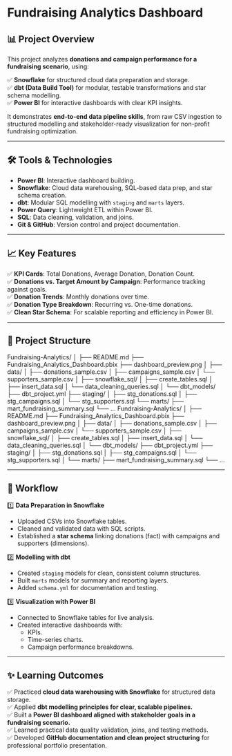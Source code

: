 # Fundraising Analytics Dashboard

## 📊 Project Overview

This project analyzes **donations and campaign performance for a fundraising scenario**, using:

✅ **Snowflake** for structured cloud data preparation and storage.  
✅ **dbt (Data Build Tool)** for modular, testable transformations and star schema modelling.  
✅ **Power BI** for interactive dashboards with clear KPI insights.

It demonstrates **end-to-end data pipeline skills**, from raw CSV ingestion to structured modelling and stakeholder-ready visualization for non-profit fundraising optimization.

---

## 🛠️ Tools & Technologies

- **Power BI**: Interactive dashboard building.
- **Snowflake**: Cloud data warehousing, SQL-based data prep, and star schema creation.
- **dbt**: Modular SQL modelling with `staging` and `marts` layers.
- **Power Query**: Lightweight ETL within Power BI.
- **SQL**: Data cleaning, validation, and joins.
- **Git & GitHub**: Version control and project documentation.

---

## 📈 Key Features

✅ **KPI Cards**: Total Donations, Average Donation, Donation Count.  
✅ **Donations vs. Target Amount by Campaign**: Performance tracking against goals.  
✅ **Donation Trends**: Monthly donations over time.  
✅ **Donation Type Breakdown**: Recurring vs. One-time donations.  
✅ **Clean Star Schema**: For scalable reporting and efficiency in Power BI.

---

## 📁 Project Structure

Fundraising-Analytics/
│
├── README.md
├── Fundraising_Analytics_Dashboard.pbix
├── dashboard_preview.png
│
├── data/
│ ├── donations_sample.csv
│ ├── campaigns_sample.csv
│ └── supporters_sample.csv
│
├── snowflake_sql/
│ ├── create_tables.sql
│ ├── insert_data.sql
│ └── data_cleaning_queries.sql
│
└── dbt_models/
├── dbt_project.yml
├── staging/
│ ├── stg_donations.sql
│ ├── stg_campaigns.sql
│ └── stg_supporters.sql
└── marts/
├── mart_fundraising_summary.sql
└── ...
Fundraising-Analytics/
│
├── README.md
├── Fundraising_Analytics_Dashboard.pbix
├── dashboard_preview.png
│
├── data/
│   ├── donations_sample.csv
│   ├── campaigns_sample.csv
│   └── supporters_sample.csv
│
├── snowflake_sql/
│   ├── create_tables.sql
│   ├── insert_data.sql
│   └── data_cleaning_queries.sql
│
└── dbt_models/
    ├── dbt_project.yml
    ├── staging/
    │   ├── stg_donations.sql
    │   ├── stg_campaigns.sql
    │   └── stg_supporters.sql
    │
    └── marts/
        ├── mart_fundraising_summary.sql
        └── ...


---

## 🚀 Workflow

1️⃣ **Data Preparation in Snowflake**
- Uploaded CSVs into Snowflake tables.
- Cleaned and validated data with SQL scripts.
- Established a **star schema** linking donations (fact) with campaigns and supporters (dimensions).

2️⃣ **Modelling with dbt**
- Created `staging` models for clean, consistent column structures.
- Built `marts` models for summary and reporting layers.
- Added `schema.yml` for documentation and testing.

3️⃣ **Visualization with Power BI**
- Connected to Snowflake tables for live analysis.
- Created interactive dashboards with:
   - KPIs.
   - Time-series charts.
   - Campaign performance breakdowns.

---

## ✨ Learning Outcomes

✅ Practiced **cloud data warehousing with Snowflake** for structured data storage.  
✅ Applied **dbt modelling principles for clear, scalable pipelines.**  
✅ Built a **Power BI dashboard aligned with stakeholder goals in a fundraising scenario.**  
✅ Learned practical data quality validation, joins, and testing methods.  
✅ Developed **GitHub documentation and clean project structuring** for professional portfolio presentation.
